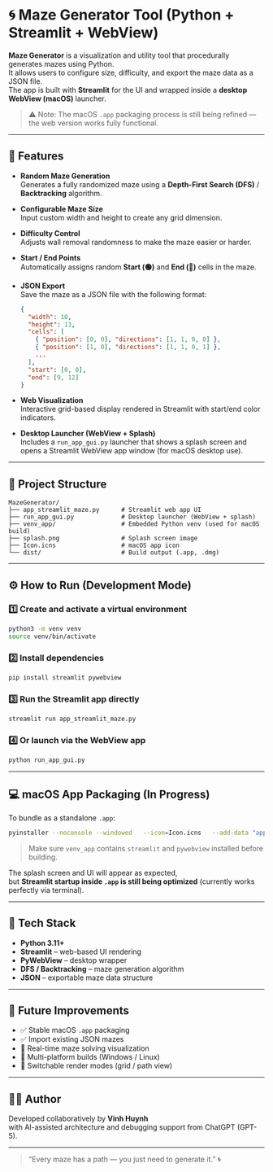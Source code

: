 # 🌀 Maze Generator Tool (Python + Streamlit + WebView)

**Maze Generator** is a visualization and utility tool that procedurally generates mazes using Python.  
It allows users to configure size, difficulty, and export the maze data as a JSON file.  
The app is built with **Streamlit** for the UI and wrapped inside a **desktop WebView (macOS)** launcher.

> ⚠️ Note: The macOS `.app` packaging process is still being refined — the web version works fully functional.

---

## 🚀 Features

- **Random Maze Generation**  
  Generates a fully randomized maze using a **Depth-First Search (DFS)** / **Backtracking** algorithm.

- **Configurable Maze Size**  
  Input custom width and height to create any grid dimension.

- **Difficulty Control**  
  Adjusts wall removal randomness to make the maze easier or harder.

- **Start / End Points**  
  Automatically assigns random **Start (🟢)** and **End (🔴)** cells in the maze.

- **JSON Export**  
  Save the maze as a JSON file with the following format:
  ```json
  {
    "width": 10,
    "height": 13,
    "cells": [
      { "position": [0, 0], "directions": [1, 1, 0, 0] },
      { "position": [1, 0], "directions": [1, 1, 0, 1] },
      ...
    ],
    "start": [0, 0],
    "end": [9, 12]
  }
  ```

- **Web Visualization**  
  Interactive grid-based display rendered in Streamlit with start/end color indicators.

- **Desktop Launcher (WebView + Splash)**  
  Includes a `run_app_gui.py` launcher that shows a splash screen and opens a Streamlit WebView app window (for macOS desktop use).

---

## 🧩 Project Structure

```
MazeGenerator/
├── app_streamlit_maze.py      # Streamlit web app UI
├── run_app_gui.py             # Desktop launcher (WebView + splash)
├── venv_app/                  # Embedded Python venv (used for macOS build)
├── splash.png                 # Splash screen image
├── Icon.icns                  # macOS app icon
└── dist/                      # Build output (.app, .dmg)
```

---

## ⚙️ How to Run (Development Mode)

### 1️⃣ Create and activate a virtual environment
```bash
python3 -m venv venv
source venv/bin/activate
```

### 2️⃣ Install dependencies
```bash
pip install streamlit pywebview
```

### 3️⃣ Run the Streamlit app directly
```bash
streamlit run app_streamlit_maze.py
```

### 4️⃣ Or launch via the WebView app
```bash
python run_app_gui.py
```

---

## 💻 macOS App Packaging (In Progress)

To bundle as a standalone `.app`:
```bash
pyinstaller --noconsole --windowed   --icon=Icon.icns   --add-data "app_streamlit_maze.py:."   --add-data "splash.png:."   --add-data "venv_app:venv_app"   --name "Maze Generator" run_app_gui.py
```

> Make sure `venv_app` contains `streamlit` and `pywebview` installed before building.

The splash screen and UI will appear as expected,  
but **Streamlit startup inside `.app` is still being optimized** (currently works perfectly via terminal).

---

## 🧠 Tech Stack

- **Python 3.11+**
- **Streamlit** – web-based UI rendering
- **PyWebView** – desktop wrapper
- **DFS / Backtracking** – maze generation algorithm
- **JSON** – exportable maze data structure

---

## 🧭 Future Improvements

- ✅ Stable macOS `.app` packaging  
- ✅ Import existing JSON mazes  
- 🔲 Real-time maze solving visualization  
- 🔲 Multi-platform builds (Windows / Linux)  
- 🔲 Switchable render modes (grid / path view)

---

## 👨‍💻 Author

Developed collaboratively by **Vinh Huynh**  
with AI-assisted architecture and debugging support from ChatGPT (GPT-5).

---

> “Every maze has a path — you just need to generate it.” 🌀
